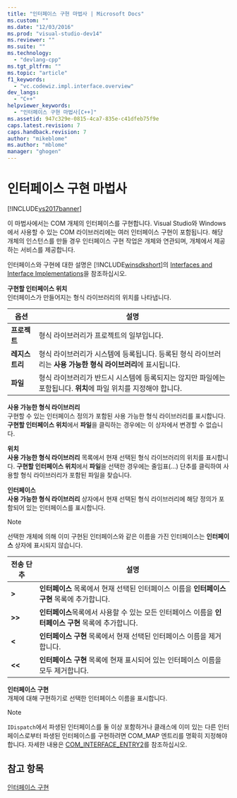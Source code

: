```yaml
---
title: "인터페이스 구현 마법사 | Microsoft Docs"
ms.custom: ""
ms.date: "12/03/2016"
ms.prod: "visual-studio-dev14"
ms.reviewer: ""
ms.suite: ""
ms.technology: 
  - "devlang-cpp"
ms.tgt_pltfrm: ""
ms.topic: "article"
f1_keywords: 
  - "vc.codewiz.impl.interface.overview"
dev_langs: 
  - "C++"
helpviewer_keywords: 
  - "인터페이스 구현 마법사[C++]"
ms.assetid: 947c329e-0815-4ca7-835e-c41dfeb75f9e
caps.latest.revision: 7
caps.handback.revision: 7
author: "mikeblome"
ms.author: "mblome"
manager: "ghogen"
---
```

# 인터페이스 구현 마법사
[!INCLUDE[vs2017banner](../assembler/inline/includes/vs2017banner.md)]

이 마법사에서는 COM 개체의 인터페이스를 구현합니다.  Visual Studio와 Windows에서 사용할 수 있는 COM 라이브러리에는 여러 인터페이스 구현이 포함됩니다.  해당 개체의 인스턴스를 만들 경우 인터페이스 구현 작업은 개체와 연관되며, 개체에서 제공하는 서비스를 제공합니다.  
  
 인터페이스와 구현에 대한 설명은 [!INCLUDE[winsdkshort](../atl/reference/includes/winsdkshort_md.md)]의 [Interfaces and Interface Implementations](http://msdn.microsoft.com/library/windows/desktop/ms694356)을 참조하십시오.  
  
 **구현할 인터페이스 위치**  
 인터페이스가 만들어지는 형식 라이브러리의 위치를 나타냅니다.  
  
|옵션|설명|  
|--------|--------|  
|**프로젝트**|형식 라이브러리가 프로젝트의 일부입니다.|  
|**레지스트리**|형식 라이브러리가 시스템에 등록됩니다.  등록된 형식 라이브러리는 **사용 가능한 형식 라이브러리**에 표시됩니다.|  
|**파일**|형식 라이브러리가 반드시 시스템에 등록되지는 않지만 파일에는 포함됩니다.  **위치**에 파일 위치를 지정해야 합니다.|  
  
 **사용 가능한 형식 라이브러리**  
 구현할 수 있는 인터페이스 정의가 포함된 사용 가능한 형식 라이브러리를 표시합니다.  **구현할 인터페이스 위치**에서 **파일**을 클릭하는 경우에는 이 상자에서 변경할 수 없습니다.  
  
 **위치**  
 **사용 가능한 형식 라이브러리** 목록에서 현재 선택된 형식 라이브러리의 위치를 표시합니다.  **구현할 인터페이스 위치**에서 **파일**을 선택한 경우에는 줄임표\(...\) 단추를 클릭하여 사용할 형식 라이브러리가 포함된 파일을 찾습니다.  
  
 **인터페이스**  
 **사용 가능한 형식 라이브러리** 상자에서 현재 선택된 형식 라이브러리에 해당 정의가 포함되어 있는 인터페이스를 표시합니다.  
  
> [!NOTE]
>  선택한 개체에 의해 이미 구현된 인터페이스와 같은 이름을 가진 인터페이스는 **인터페이스** 상자에 표시되지 않습니다.  
  
|전송 단추|설명|  
|-----------|--------|  
|**\>**|**인터페이스** 목록에서 현재 선택된 인터페이스 이름을 **인터페이스 구현** 목록에 추가합니다.|  
|**\>\>**|**인터페이스**목록에서 사용할 수 있는 모든 인터페이스 이름을 **인터페이스 구현** 목록에 추가합니다.|  
|**\<**|**인터페이스 구현** 목록에서 현재 선택된 인터페이스 이름을 제거합니다.|  
|**\<\<**|**인터페이스 구현** 목록에 현재 표시되어 있는 인터페이스 이름을 모두 제거합니다.|  
  
 **인터페이스 구현**  
 개체에 대해 구현하기로 선택한 인터페이스 이름을 표시합니다.  
  
> [!NOTE]
>  `IDispatch`에서 파생된 인터페이스를 둘 이상 포함하거나 클래스에 이미 있는 다른 인터페이스로부터 파생된 인터페이스를 구현하려면 COM\_MAP 엔트리를 명확히 지정해야 합니다.  자세한 내용은 [COM\_INTERFACE\_ENTRY2](../Topic/COM_INTERFACE_ENTRY2.md)를 참조하십시오.  
  
## 참고 항목  
 [인터페이스 구현](../ide/implementing-an-interface-visual-cpp.md)